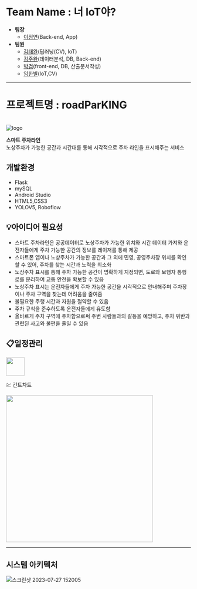 # Team Name : 너 IoT야?
- <strong>팀장</strong>
   - <a href="https://github.com/jung-yeon/">이정연</a>(Back-end, App)
- <strong>팀원</strong>
   - <a href="https://github.com/ssklpp/">김태완</a>(딥러닝(CV), IoT)
   - <a href="https://github.com/kjwane/">김주완</a>(데이터분석, DB, Back-end)
   - <a href="https://github.com/GyeomPark/">박겸</a>(front-end, DB, 산출문서작성)
   - <a href="https://github.com/seame12/">임한별</a>(IoT,CV)
<hr>

# 프로젝트명 : roadParKING
<br>![logo](https://github.com/jung-yeon/ai_first_project/assets/77679326/3db0b31e-7295-434c-9579-5992b19038e9)

<b>스마트 주차라인</b> </br>
노상주차가 가능한 공간과 시간대를 통해 시각적으로 주차 라인을 표시해주는 서비스
## 개발환경
- Flask
- mySQL
- Android Studio
- HTML5,CSS3
- YOLOV5, Roboflow

## 💡아이디어 필요성
- 스마트 주차라인은 공공데이터로 노상주차가 가능한 위치와 시간 데이터 가져와 운전자들에게 주차 가능한 공간의 정보를 레이저를 통해 제공
- 스마트폰 앱이나 노상주차가 가능한 공간과 그 외에 민영, 공영주차장 위치를 확인할 수 있어, 주차를 찾는 시간과 노력을 최소화
- 노상주차 표시를 통해 주차 가능한 공간이 명확하게 지정되면, 도로와 보행자 통행로를 분리하여 교통 안전을 확보할 수 있음
- 노상주차 표시는 운전자들에게 주차 가능한 공간을 시각적으로 안내해주며 주차장이나 주차 구역을 찾는데 어려움을 줄여줌
- 불필요한 주행 시간과 자원을 절약할 수 있음
- 주차 규칙을 준수하도록 운전자들에게 유도함
- 올바르게 주차 구역에 주차함으로써 주변 사람들과의 갈등을 예방하고, 주차 위반과 관련된 사고와 불편을 줄일 수 있음

## 📋일정관리
<a href="https://www.notion.so/IoT-AI-7713450f67c44943b1d8b56c25b82aa2"><image src="https://github.com/jung-yeon/ai_first_project/assets/77679326/6f3bd501-0169-4916-a296-8df88cd16d39" height="50"></a></br>
<p>💹 간트차트 </p>
<a><image src="https://github.com/2023-AISCHOOL-IOTA/YOU_IoT/assets/77679326/5383f6b9-daea-410a-9642-168b435211b6" height="400"></a>
<hr>


## 시스템 아키텍처
![스크린샷 2023-07-27 152005](https://github.com/2023-AISCHOOL-IOTA/YOU_IoT/assets/77679326/588f1620-14c0-4a39-82ea-89db37eb6dda)



